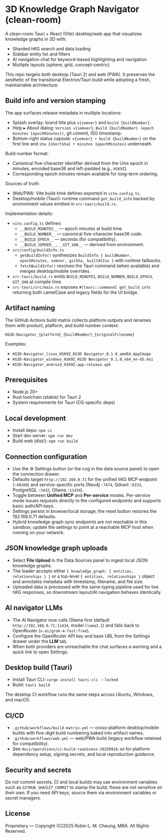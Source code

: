 # 3D Knowledge Graph Navigator (clean-room)

A clean-room Tauri + React (Vite) desktop/web app that visualizes knowledge graphs in 3D with:
- Sharded hKG search and data loading
- Sidebar entity list and filters
- AI navigation chat for keyword-based highlighting and navigation
- Multiple layouts (sphere, grid, concept-centric)

This repo targets both desktop (Tauri 2) and web (PWA). It preserves the aesthetic of the transitional Electron/Tauri build while adopting a fresh, maintainable architecture.

## Build info and version stamping

The app surfaces release metadata in multiple locations:
- Splash overlay: brand title plus `v{semver}` and `build {buildNumber}`.
- Help ▸ About dialog: `Version v{semver}`, `Build {buildNumber} (epoch minutes {epochMinutes})`, git commit, ISO timestamp.
- Bottom-right status capsule: `v{semver} • build {buildNumber}` on the first line and `sha {shortSha} • minutes {epochMinutes}` underneath.

Build number format:
- Canonical five-character identifier derived from the Unix epoch in minutes, encoded base36 and left-padded (e.g., `H1K9Z`).
- Corresponding epoch minutes remain available for long-term ordering.

Sources of truth:
- Web/PWA: Vite build-time defines exported in `vite.config.ts`.
- Desktop/mobile (Tauri): runtime command `get_build_info` backed by environment values emitted in `src-tauri/build.rs`.

Implementation details:
- `vite.config.ts` defines:
  - `__BUILD_MINUTES__` — epoch minutes at build time.
  - `__BUILD_NUMBER__` — canonical five-character base36 code.
  - `__BUILD_EPOCH__` — seconds (for compatibility).
  - `__BUILD_SEMVER__`, `__GIT_SHA__` — derived from environment.
- `src/config/buildInfo.ts`
  - `getBuildInfo()` synthesizes `BuildInfo { buildNumber, epochMinutes, semver, gitSha, builtAtIso }` with runtime fallbacks.
  - `fetchBuildInfo()` resolves the Tauri command (when available) and merges desktop/mobile overrides.
- `src-tauri/build.rs` emits `BUILD_MINUTES`, `BUILD_NUMBER`, `BUILD_EPOCH`, `GIT_SHA` at compile time.
- `src-tauri/src/main.rs` exposes `#[tauri::command] get_build_info` returning both camelCase and legacy fields for the UI bridge.

## Artifact naming

The GitHub Actions build matrix collects platform outputs and renames them with product, platform, and build number context:

```
KG3D-Navigator_{platform}_{buildNumber}_{originalFilename}
```

Examples:
- `KG3D-Navigator_linux_H1K9Z_KG3D Navigator_0.1.0_amd64.AppImage`
- `KG3D-Navigator_windows_H1K9Z_KG3D Navigator_0.1.0_x64_en-US.msi`
- `KG3D-Navigator_android_H1K9Z-app-release.apk`

## Prerequisites

- Node.js 20+
- Rust toolchain (stable) for Tauri 2
- System requirements for Tauri (OS-specific deps)

## Local development

- Install deps: `npm ci`
- Start dev server: `npm run dev`
- Build web (dist/): `npm run build`

## Connection configuration

- Use the ⚙️ Settings button (or the cog in the data source panel) to open the connection drawer.
- Defaults target `http://192.168.0.71` for the unified hKG MCP endpoint (`:49160`) and service-specific ports (Neo4j `:7474`, Qdrant `:6333`, PostgreSQL `:5432`, Ollama `:11434`).
- Toggle between **Unified MCP** and **Per-service** modes. Per-service mode issues requests directly to the configured endpoints and supports basic auth/API keys.
- Settings persist in browser/local storage; the reset button restores the 192.168.0.71 defaults.
- Hybrid knowledge graph sync endpoints are not reachable in this sandbox; update the settings to point at a reachable MCP host when running on your network.

## JSON knowledge graph uploads

- Select **File Upload** in the Data Sources panel to ingest local JSON knowledge graphs.
- The loader accepts either `{ knowledge_graph: { entities, relationships } }` or a top-level `{ entities, relationships }` object and annotates metadata with timestamp, filename, and file size.
- Uploaded data is processed with the same typing pipeline used for live hKG responses, so downstream layout/AI navigation behaves identically.

## AI navigator LLMs

- The AI Navigator now calls Ollama first (default `http://192.168.0.71:11434`, model `llama3.1`) and falls back to OpenRouter (`x-ai/grok-4-fast:free`).
- Configure the OpenRouter API key and base URL from the Settings drawer under the **LLM** tab.
- When both providers are unreachable the chat surfaces a warning and a quick link to open Settings.


## Desktop build (Tauri)

- Install Tauri CLI: `cargo install tauri-cli --locked`
- Build: `tauri build`

The desktop CI workflow runs the same steps across Ubuntu, Windows, and macOS.

## CI/CD

- `.github/workflows/build-matrix.yml` — cross-platform desktop/mobile builds with five-digit build numbering baked into artifact names.
- `.github/workflows/web.yml` — web/PWA build (legacy workflow retained for compatibility).
- See `docs/operations/ci-build-readiness-20250918.md` for platform dependency setup, signing secrets, and local reproduction guidance.

## Security and secrets

Do not commit secrets. CI and local builds may use environment variables such as `GITHUB_SHA`/`GIT_COMMIT` to stamp the build; these are not sensitive on their own. If you need API keys, source them via environment variables or secret managers.

## License

Proprietary — Copyright (C)2025 Robin L. M. Cheung, MBA. All Rights Reserved.
